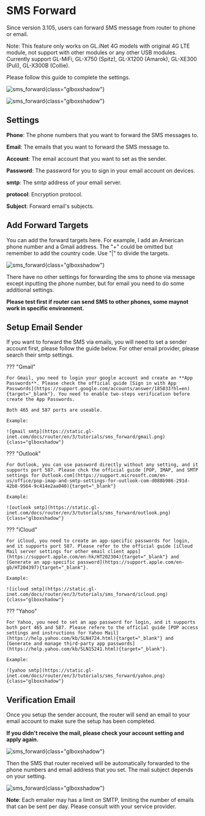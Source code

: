 # SMS Forward

Since version 3.105, users can forward SMS message from router to phone or email.

Note: This feature only works on GL.iNet 4G models with original 4G LTE module, not support with other modules or any other USB modules. Currently support GL-MiFi, GL-X750 (Spitz), GL-X1200 (Amarok), GL-XE300 (Puli), GL-X300B (Collie). 

Please follow this guide to complete the settings.

![sms_forward](https://static.gl-inet.com/docs/router/en/3/tutorials/sms_forward/4g_page.png){class="glboxshadow"}

![sms_forward](https://static.gl-inet.com/docs/router/en/3/tutorials/sms_forward/4g_modem_sms_forward.png){class="glboxshadow"}

## Settings 

**Phone**: The phone numbers that you want to forward the SMS messages to.

**Email**: The emails that you want to forward the SMS message to.

**Account**: The email account that you want to set as the sender.

**Password**: The password for you to sign in your email account on devices.

**smtp**: The smtp address of your email server.

**protocol**: Encryption protocol.

**Subject**: Forward email's subjects.

## Add Forward Targets

You can add the forward targets here. For example, I add an American phone number and a Gmail address. The "+" could be omitted but remember to add the country code. Use "|" to divide the targets.

![sms_forward](https://static.gl-inet.com/docs/router/en/3/tutorials/sms_forward/add.png){class="glboxshadow"}

There have no other settings for forwarding the sms to phone via message except inputting the phone number, but for email you need to do some additional settings.

**Please test first if router can send SMS to other phones, some maynot work in specific environment.**

## Setup Email Sender

If you want to forward the SMS via emails, you will need to set a sender account first, please follow the guide below. For other email provider, please search their smtp settings.

??? "Gmail"

    For Gmail, you need to login your google account and create an **App Passwords**. Please check the official guide [Sign in with App Passwords](https://support.google.com/accounts/answer/185833?hl=en){target="_blank"}. You need to enable two-steps verification before create the App Passwords.

    Both 465 and 587 ports are useable.

    Example:

    ![gmail smtp](https://static.gl-inet.com/docs/router/en/3/tutorials/sms_forward/gmail.png){class="glboxshadow"}

??? "Outlook"

    For Outlook, you can use password directly without any setting, and it supports port 587. Please chck the official guide [POP, IMAP, and SMTP settings for Outlook.com](https://support.microsoft.com/en-us/office/pop-imap-and-smtp-settings-for-outlook-com-d088b986-291d-42b8-9564-9c414e2aa040){target="_blank"}

    Example:

    ![outlook smtp](https://static.gl-inet.com/docs/router/en/3/tutorials/sms_forward/outlook.png){class="glboxshadow"}

??? "iCloud"

    For iCloud, you need to create an app-specific passwords for login, and it supports port 587. Please refer to the official guide [iCloud Mail server settings for other email client apps](https://support.apple.com/en-hk/HT202304){target="_blank"} and [Generate an app-specific password](https://support.apple.com/en-gb/HT204397){target="_blank"}.

    Example:

    ![icloud smtp](https://static.gl-inet.com/docs/router/en/3/tutorials/sms_forward/icloud.png){class="glboxshadow"}

??? "Yahoo"

    For Yahoo, you need to set an app password for login, and it supports both port 465 and 587. Please refere to the official guide [POP access settings and instructions for Yahoo Mail](https://help.yahoo.com/kb/SLN4724.html){target="_blank"} and [Generate and manage third-party app passwords](https://help.yahoo.com/kb/SLN15241.html){target="_blank"}.

    Example:

    ![yahoo smtp](https://static.gl-inet.com/docs/router/en/3/tutorials/sms_forward/yahoo.png){class="glboxshadow"}

## Verification Email

Once you setup the sender account, the router will send an email to your email account to make sure the setup has been completed.

**If you didn't receive the mail, please check your account setting and apply again.**

![sms_forward](https://static.gl-inet.com/docs/router/en/3/tutorials/sms_forward/verification.png){class="glboxshadow"}

Then the SMS that router received will be automatically forwarded to the phone numbers and email address that you set. The mail subject depends on your setting.

![sms_forward](https://static.gl-inet.com/docs/router/en/3/tutorials/sms_forward/forward_email.png){class="glboxshadow"}

**Note**: Each emailer may has a limit on SMTP, limiting the number of emails that can be sent per day. Please consult with your service provider.
